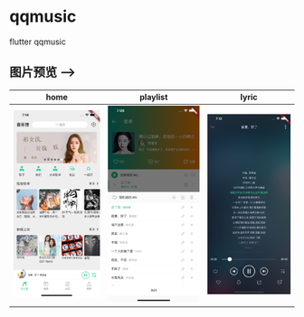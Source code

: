 # qqmusic
flutter qqmusic

## 图片预览 -->
| home | playlist | lyric |
|------|-----|----|
|![playing](./screen_record/main.png)| ![playlist](./screen_record/playlist.png)| ![lyric](./screen_record/lyric.png)| 

